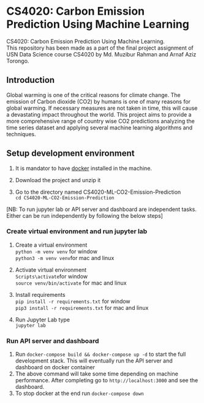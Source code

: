 # CS4020: Carbon Emission Prediction Using Machine Learning
CS4020: Carbon Emission Prediction Using Machine Learning.   
This repository has been made as a part of the final project assignment of USN Data Science course CS4020 by Md. Muzibur Rahman and Arnaf Aziz Torongo.

## Introduction

Global warming is one of the critical reasons for climate change. The emission of Carbon dioxide (CO2) by humans is one of many reasons for global warming. If necessary measures are not taken in time, this will cause a devastating impact throughout the world. This project aims to provide a more comprehensive range of country wise CO2 predictions analyzing the time series dataset and applying several machine learning algorithms and techniques.


## Setup development environment

 1. It is mandator to have [docker](https://www.docker.com/) installed in the machine.

 2. Download the project and unzip it

 3. Go to the directory named CS4020-ML-CO2-Emission-Prediction <br>
 ```cd CS4020-ML-CO2-Emission-Prediction```
 
 [NB: To run jupyter lab or API server and dashboard are independent tasks. Either can be run independently by following the below steps]

 ### Create virtual environment and run jupyter lab

 1. Create a virtual environment <br>
 ```python -m venv venv``` for window <br>
```python3 -m venv venv```for mac and linux <br>

2. Activate virtual environment <br>
```Scripts\activate```for window <br>
```source venv/bin/activate``` for mac and linux <br>

3. Install requirements <br>
```pip install -r requirements.txt``` for window <br>
```pip3 install -r requirements.txt``` for mac and linux <br>

4. Run Jupyter Lab type <br>
```jupyter lab```


 ### Run API server and dashboard

1. Run `docker-compose build && docker-compose up -d` to start the full development stack. This will eventually run the API server and dashboard on docker container
2. The above command will take some time depending on machine performance. After completing go to `http://localhost:3000` and see the dashboard.
3. To stop docker at the end run `docker-compose down`




